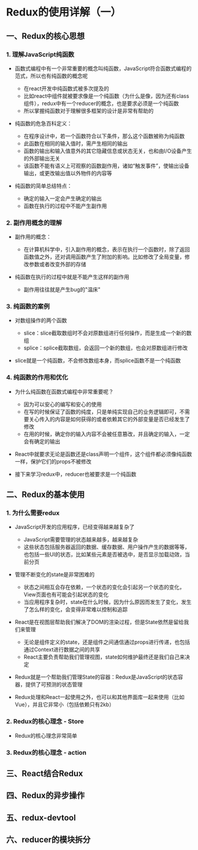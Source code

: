 # Redux的使用详解（一）

## 一、Redux的核心思想

### 1. 理解JavaScript纯函数

- 函数式编程中有一个非常重要的概念叫纯函数，JavaScript符合函数式编程的范式，所以也有纯函数的概念呢
  - 在react开发中纯函数式被多次提及的
  - 比如react中组件就被要求像是一个纯函数（为什么是像，因为还有class组件），redux中有一个reducer的概念，也是要求必须是一个纯函数
  - 所以掌握纯函数对于理解很多框架的设计是非常有帮助的

- 纯函数的危急百科定义：
  - 在程序设计中，若一个函数符合以下条件，那么这个函数被称为纯函数
  - 此函数在相同的输入值时，需产生相同的输出
  - 函数的输出和输入值意外的其它隐藏信息或状态无关，也和由I/O设备产生的外部输出无关
  - 该函数不能有语义上可观察的函数副作用，诸如“触发事件”，使输出设备输出，或更改输出值以外物件的内容等

- 纯函数的简单总结特点：
  - 确定的输入一定会产生确定的输出
  - 函数在执行的过程中不能产生副作用

### 2. 副作用概念的理解

- 副作用的概念：
  - 在计算机科学中，引入副作用的概念，表示在执行一个函数时，除了返回函数值之外，还对调用函数产生了附加的影响。比如修改了全局变量，修改参数或者改变外部的存储

- 纯函数在执行的过程中就是不能产生这样的副作用
  - 副作用往往就是产生bug的"温床"

### 3. 纯函数的案例

- 对数组操作的两个函数
  - slice：slice截取数组时不会对原数组进行任何操作，而是生成一个新的数组
  - splice：splice截取数组，会返回一个新的数组，也会对原数组进行修改

- slice就是一个纯函数，不会修改数组本身，而splice函数不是一个纯函数

### 4. 纯函数的作用和优化

- 为什么纯函数在函数式编程中非常重要呢？
  - 因为可以安心的编写和安心的使用
  - 在写的时候保证了函数的纯度，只是单纯实现自己的业务逻辑即可，不需要关心传入的内容是如何获得的或者依赖其它的外部变量是否已经发生了修改
  - 在用的时候，确定你的输入内容不会被任意篡改，并且确定的输入，一定会有确定的输出

- React中就要求无论是函数还是class声明一个组件，这个组件都必须像纯函数一样，保护它们的props不被修改
- 接下来学习redux中，reducer也被要求是一个纯函数

## 二、Redux的基本使用

### 1. 为什么需要redux

- JavaScript开发的应用程序，已经变得越来越复杂了
  - JavaScript需要管理的状态越来越多，越来越复杂
  - 这些状态包括服务器返回的数据、缓存数据、用户操作产生的数据等等，也包括一些UI的状态，比如某些元素是否被选中，是否显示加载动效，当前分页

- 管理不断变化的state是非常困难的
  - 状态之间相互会存在依赖，一个状态的变化会引起另一个状态的变化，View页面也有可能会引起状态的变化
  - 当应用程序复杂时，state在什么时候，因为什么原因而发生了变化，发生了怎么样的变化，会变得非常难以控制和追踪

- React是在视图层帮助我们解决了DOM的渲染过程，但是State依然是留给我们来管理
  - 无论是组件定义的state，还是组件之间通信通过props进行传递，也包括通过Context进行数据之间的共享
  - React主要负责帮助我们管理视图，state如何维护最终还是我们自己来决定

- Redux就是一个帮助我们管理State的容器：Redux是JavaScript的状态容器，提供了可预测的状态管理
- Redux处理和React一起使用之外，也可以和其他界面库一起来使用（比如Vue），并且它非常小（包括依赖只有2kb）

### 2. Redux的核心理念 - Store

- Redux的核心理念非常简单

### 3. Redux的核心理念 - action

## 三、React结合Redux

## 四、Redux的异步操作

## 五、redux-devtool

## 六、reducer的模块拆分
